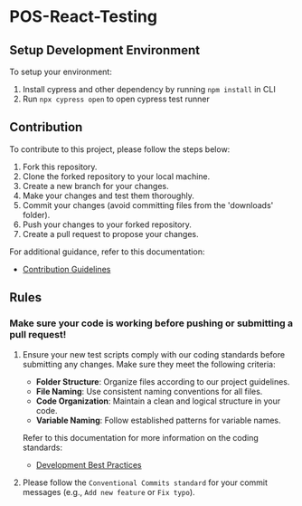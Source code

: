 # POS-React-Testing

## Setup Development Environment

To setup your environment:
1. Install cypress and other dependency by running `npm install` in CLI
2. Run `npx cypress open` to open cypress test runner

## Contribution

To contribute to this project, please follow the steps below:

1. Fork this repository.
2. Clone the forked repository to your local machine.
3. Create a new branch for your changes.
4. Make your changes and test them thoroughly.
5. Commit your changes (avoid committing files from the 'downloads' folder).
6. Push your changes to your forked repository.
7. Create a pull request to propose your changes.

For additional guidance, refer to this documentation:
- [Contribution Guidelines](https://docs.google.com/document/d/1GJaahxFG0YPwrgBfpK_GkT9MVqJVylHN0a2P5nyB2p0/edit?usp=sharing)


## Rules
### Make sure your code is working before pushing or submitting a pull request!
1. Ensure your new test scripts comply with our coding standards before submitting any changes. Make sure they meet the following criteria:
   - **Folder Structure**: Organize files according to our project guidelines.
   - **File Naming**: Use consistent naming conventions for all files.
   - **Code Organization**: Maintain a clean and logical structure in your code.
   - **Variable Naming**: Follow established patterns for variable names.

   Refer to this documentation for more information on the coding standards:
   - [Development Best Practices](https://docs.google.com/document/d/1bX36h95cgX7Mqdn1QZdE2f2wSbhrNXswnYyg2WMwtUg/edit)

3. Please follow the `Conventional Commits standard` for your commit messages (e.g., `Add new feature` or `Fix typo`).

